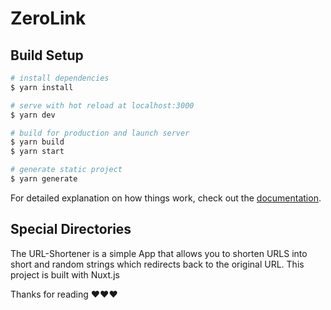 # ZeroLink

## Build Setup

```bash
# install dependencies
$ yarn install

# serve with hot reload at localhost:3000
$ yarn dev

# build for production and launch server
$ yarn build
$ yarn start

# generate static project
$ yarn generate
```

For detailed explanation on how things work, check out the [documentation](https://nuxtjs.org).

## Special Directories

The URL-Shortener is a simple App that allows you to shorten URLS into short and random strings which redirects back to the original URL. This project is built with Nuxt.js

Thanks for reading ❤️❤️❤️